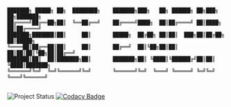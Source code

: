 ```

███████╗ █████╗ ██╗  ████████╗    ███████╗███╗   ██╗ ██████╗ ██╗███╗   ██╗███████╗
██╔════╝██╔══██╗██║  ╚══██╔══╝    ██╔════╝████╗  ██║██╔════╝ ██║████╗  ██║██╔════╝
███████╗███████║██║     ██║       █████╗  ██╔██╗ ██║██║  ███╗██║██╔██╗ ██║█████╗  
╚════██║██╔══██║██║     ██║       ██╔══╝  ██║╚██╗██║██║   ██║██║██║╚██╗██║██╔══╝  
███████║██║  ██║███████╗██║       ███████╗██║ ╚████║╚██████╔╝██║██║ ╚████║███████╗
╚══════╝╚═╝  ╚═╝╚══════╝╚═╝       ╚══════╝╚═╝  ╚═══╝ ╚═════╝ ╚═╝╚═╝  ╚═══╝╚══════╝
                                                                                  
```
![Project Status](https://img.shields.io/badge/status-in--development-red)
[![Codacy Badge](https://app.codacy.com/project/badge/Grade/277cf45423df4af7906d4c709d507778)](https://www.codacy.com/gh/sodium-project/salt/dashboard?utm_source=github.com&amp;utm_medium=referral&amp;utm_content=sodium-project/salt&amp;utm_campaign=Badge_Grade)
